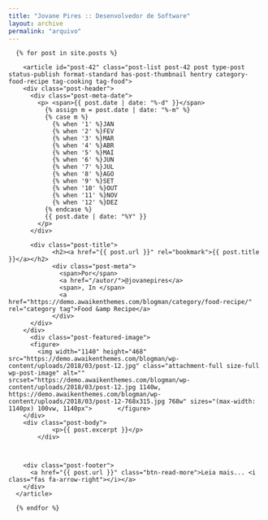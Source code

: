 ```yaml
---
title: "Jovane Pires :: Desenvolvedor de Software"
layout: archive
permalink: "arquivo"
---
```


<div class="row">
  <!-- <div class="col-12">
    <div class="">
      <img src="https://s.gravatar.com/avatar/f78d1158d3624507c05fb43230219ef1?s=100" alt="" class="img-thumbnail">
      <div class="mb-5"></div>
      <h3>Jovane Pires</h3>
      <h5>Desenvolvedor de Software</h5>
      <div class="mb-3"></div>
      <div class="">
        Fortaleza/CE - Brasil
      </div>
      <div class="mb-3"></div>
      <div class=""><a href="#"><i class="far fa-envelope"></i>&nbsp; jovane.amaro.pires@gmail.com</a></div>

      <div class=""><a href="https://github.com/jovanepires" target="_blank" onclick="handleOutboundLinkClicks(this)"><i class="fab fa-github"></i> Github</a></div>
      <div class=""><a href="https://twitter.com/jovanepires" target="_blank" onclick="handleOutboundLinkClicks(this)"><i class="fab fa-twitter"></i> Twitter</a></div>
      <div class=""><a href="https://plus.google.com/+JovaneAmaroPires?rel=author" target="_blank" onclick="handleOutboundLinkClicks(this)"><i class="fab fa-google-plus"></i> Google+</a></div>
    </div>
  </div> -->
  <div class="col-12">

    
      {% for post in site.posts %}

        <article id="post-42" class="post-list post-42 post type-post status-publish format-standard has-post-thumbnail hentry category-food-recipe tag-cooking tag-food">
        <div class="post-header">
          <div class="post-meta-date">
            <p> <span>{{ post.date | date: "%-d" }}</span> 
              {% assign m = post.date | date: "%-m" %}
              {% case m %}
                {% when '1' %}JAN
                {% when '2' %}FEV
                {% when '3' %}MAR
                {% when '4' %}ABR
                {% when '5' %}MAI
                {% when '6' %}JUN
                {% when '7' %}JUL
                {% when '8' %}AGO
                {% when '9' %}SET
                {% when '10' %}OUT
                {% when '11' %}NOV
                {% when '12' %}DEZ
              {% endcase %}
              {{ post.date | date: "%Y" }}
            </p>
          </div>
          
          <div class="post-title">
                <h2><a href="{{ post.url }}" rel="bookmark">{{ post.title }}</a></h2>					
                <div class="post-meta">
                  <span>Por</span>
                  <a href="/autor/">@jovanepires</a>
                  <span>, In </span>
                  <a href="https://demo.awaikenthemes.com/blogman/category/food-recipe/" rel="category tag">Food &amp Recipe</a>							
                </div>
          </div>
        </div>
          <div class="post-featured-image">
          <figure>
            <img width="1140" height="468" src="https://demo.awaikenthemes.com/blogman/wp-content/uploads/2018/03/post-12.jpg" class="attachment-full size-full wp-post-image" alt="" srcset="https://demo.awaikenthemes.com/blogman/wp-content/uploads/2018/03/post-12.jpg 1140w, https://demo.awaikenthemes.com/blogman/wp-content/uploads/2018/03/post-12-768x315.jpg 768w" sizes="(max-width: 1140px) 100vw, 1140px">		</figure>
        </div>
        <div class="post-body">
                <p>{{ post.excerpt }}</p>
            </div>
        
          
        
        <div class="post-footer">
          <a href="{{ post.url }}" class="btn-read-more">Leia mais... <i class="fas fa-arrow-right"></i></a>
        </div>
      </article>
        
      {% endfor %}
    

  </div>
</div>
